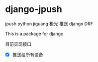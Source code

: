 # django-jpush
jpush python jiguang 极光 推送 django DRF

This is a package for django.

目前实现接口

- [x] 推送给所有设备
